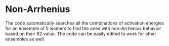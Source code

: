 # Non-Arrhenius

The code automatically searches all the combinations of activation energies for an ensemble of 5 isomers to find the ones 
with non-Arrhenius behavior based on their R2 value. The code can be easily edited to work for other ensembles as well. 




